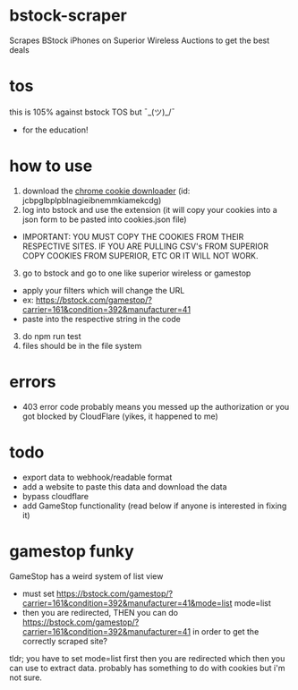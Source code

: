 # bstock-scraper
Scrapes BStock iPhones on Superior Wireless Auctions to get the best deals

# tos
this is 105% against bstock TOS but ¯\_(ツ)_/¯
- for the education!

# how to use
1. download the [chrome cookie downloader](https://chromewebstore.google.com/detail/copy-cookies/jcbpglbplpblnagieibnemmkiamekcdg) (id: jcbpglbplpblnagieibnemmkiamekcdg)
2. log into bstock and use the extension (it will copy your cookies into a json form to be pasted into cookies.json file) 
- IMPORTANT: YOU MUST COPY THE COOKIES FROM THEIR RESPECTIVE SITES. IF YOU ARE PULLING CSV's FROM SUPERIOR COPY COOKIES FROM SUPERIOR, ETC OR IT WILL NOT WORK.
3. go to bstock and go to one like superior wireless or gamestop
  - apply your filters which will change the URL
  - ex: https://bstock.com/gamestop/?carrier=161&condition=392&manufacturer=41
  - paste into the respective string in the code
3. do npm run test
4. files should be in the file system

# errors
- 403 error code probably means you messed up the authorization or you got blocked by CloudFlare (yikes, it happened to me)

# todo
- export data to webhook/readable format
- add a website to paste this data and download the data
- bypass cloudflare
- add GameStop functionality (read below if anyone is interested in fixing it)

# gamestop funky
GameStop has a weird system of list view
- must set https://bstock.com/gamestop/?carrier=161&condition=392&manufacturer=41&mode=list
mode=list
- then you are redirected, THEN you can do https://bstock.com/gamestop/?carrier=161&condition=392&manufacturer=41 in order to get the correctly scraped site?

tldr; you have to set mode=list first then you are redirected which then you can use to extract data. probably has something to do with cookies but i'm not sure.

